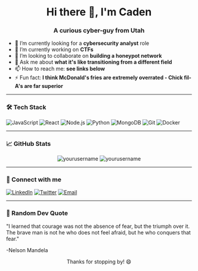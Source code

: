 <!-- Header / Greeting -->
<h1 align="center">Hi there 👋, I'm Caden</h1>
<h3 align="center">A curious cyber-guy from Utah</h3>

<!-- Short Description -->
- 🌱 I’m currently looking for a **cybersecurity analyst** role
- 🔭 I’m currently working on **CTFs**
- 🤝 I’m looking to collaborate on **building a honeypot network**
- 💬 Ask me about **what it's like transitioning from a different field**
- 📫 How to reach me: **see links below**
- ⚡ Fun fact: **I think McDonald's fries are extremely overrated - Chick fil-A's are far superior**

---

<!-- Tech Stack -->
### 🛠️ Tech Stack
![JavaScript](https://img.shields.io/badge/-JavaScript-black?style=flat-square&logo=javascript)
![React](https://img.shields.io/badge/-React-black?style=flat-square&logo=react)
![Node.js](https://img.shields.io/badge/-Node.js-black?style=flat-square&logo=node.js)
![Python](https://img.shields.io/badge/-Python-black?style=flat-square&logo=python)
![MongoDB](https://img.shields.io/badge/-MongoDB-black?style=flat-square&logo=mongodb)
![Git](https://img.shields.io/badge/-Git-black?style=flat-square&logo=git)
![Docker](https://img.shields.io/badge/-Docker-black?style=flat-square&logo=docker)

---

<!-- GitHub Stats -->
### 📈 GitHub Stats
<p align="center">
  <img src="https://github-readme-stats.vercel.app/api?username=yourusername&show_icons=true&theme=radical" alt="yourusername" />
  <img src="https://github-readme-stats.vercel.app/api/top-langs/?username=yourusername&layout=compact&theme=radical" alt="yourusername" />
</p>

---

<!-- Connect With Me -->
### 🤝 Connect with me
<p>
  <a href="https://www.linkedin.com/in/cadenlundquist/"><img alt="LinkedIn" src="https://img.shields.io/badge/LinkedIn-blue?style=flat-square&logo=linkedin"></a>
  <a href="https://twitter.com/cadenlundquist"><img alt="Twitter" src="https://img.shields.io/badge/Twitter-blue?style=flat-square&logo=twitter"></a>
  <a href="mailto:cadenlundquist@gmail.com"><img alt="Email" src="https://img.shields.io/badge/Email-D14836?style=flat-square&logo=gmail&logoColor=white"></a>
</p>

---

<!-- Fun Section -->
### 🎉 Random Dev Quote
"I learned that courage was not the absence of fear, but the triumph over it. The brave man is not he who does not feel afraid, but he who conquers that fear."

-Nelson Mandela

<!-- Footer -->
<p align="center">Thanks for stopping by! 😄</p>
